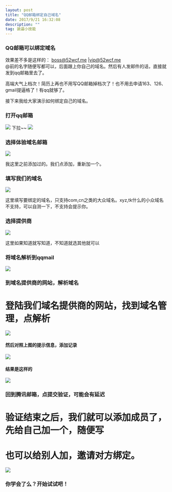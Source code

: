 ```yaml
---
layout: post
title: "QQ邮箱绑定自己域名"
date: 2017/9/21 16:32:08  
description: ""
tag: 装逼小技能
---  
```



### QQ邮箱可以绑定域名 ###

效果差不多是这样的： boss@52wcf.me  \|vip@52wcf.me  
@前的名字随便写都可以，后面跟上你自己的域名。然后有人发邮件的话，直接就发到qq邮箱里去了。

高端大气上档次！简历上再也不用写QQ邮箱掉档次了！也不用去申请163、126、gmail提逼格了！有qq就够了。

接下来我给大家演示如何绑定自己的域名。

### 打开qq邮箱

![](http://52wcf.me/images/posts/qqmail_domain/tiyanshi.png)
下拉~~
![](http://52wcf.me/images/posts/qqmail_domain/domain.png)

### 选择体验域名邮箱 ###

![](http://52wcf.me/images/posts/qqmail_domain/index.png)

我这里之前添加过的。我们点添加，重新加一个。

### 填写我们的域名 ###

![](http://52wcf.me/images/posts/qqmail_domain/add.png)

这里填写要绑定的域名，只支持com,cn之类的大众域名。xyz,tk什么的小众域名不支持，可以自测一下，不支持会提示你。

### 选择提供商 ###

![](http://52wcf.me/images/posts/qqmail_domain/service.png)

这里如果知道就写知道，不知道就选其他就可以

### 将域名解析到qqmail ###

![](http://52wcf.me/images/posts/qqmail_domain/验证.png)

### 到域名提供商的网站，解析域名 ###

# 登陆我们域名提供商的网站，找到域名管理，点解析

![](http://52wcf.me/images/posts/qqmail_domain/解析.png)

#### 然后对照上图的提示信息，添加记录 ####

![](http://52wcf.me/images/posts/qqmail_domain/add记录.png)

#### 结果是这样的 ####

![](http://52wcf.me/images/posts/qqmail_domain/结果.png)

### 回到腾讯邮箱，点提交验证，可能会有延迟 ###

# 验证结束之后，我们就可以添加成员了，先给自己加一个，随便写
# 也可以给别人加，邀请对方绑定。

![](http://52wcf.me/images/posts/qqmail_domain/work.png)


### 你学会了么？开始试试吧！ ###